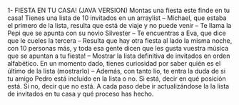 1- FIESTA EN TU CASA!  (JAVA VERSION)
Montas una fiesta este finde en tu casa!
Tienes una lista de 10 invitados en un arraylist
– Michael, que estaba el primero de la lista, resulta que está de viaje y no puede venir
– Te llama la Pepi que se apunta con su novio Silvester
– Te encuentras a Eva, que dice que le cueles la tercera
– Resulta que hay otra fiesta al lado la misma noche, con 10 personas más,  y toda esa gente dicen que les gusta vuestra música que se apuntan a tu fiesta!
– Mostrar la lista definitiva de invitados en orden alfabético. En un momento dado, tienes curiosidad por saber quién es el último de la lista (mostrarlo)
– Además, con tanto lío, te entra la duda de si tu amigo Pedro está incluído en la lista o no. Si está, decir en qué posición está. Si no, decir que no está.
A cada paso debe ir actualizándose la la lista de invitados en tu casa y qué proceso has hecho.